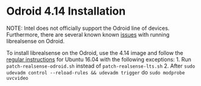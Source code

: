 # Odroid 4.14 Installation

NOTE: Intel does not officially support the Odroid line of devices. Furthermore, there are several known known [issues](https://github.com/kzobov/librealsense/tree/7148f9ae1d78b5d44bee4fc578bf0b8fb9a220c5/issues?utf8=✓&q=is:issue%20is:open%20odroid/README.md) with running librealsense on Odroid.

To install librealsense on the Odroid, use the 4.14 image and follow the [regular instructions](installation.md) for Ubuntu 16.04 with the following exceptions: 1. Run `patch-realsense-odroid.sh` instead of `patch-realsense-lts.sh` 2. After `sudo udevadm control --reload-rules && udevadm trigger` do `sudo modprobe uvcvideo`

